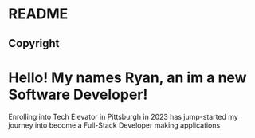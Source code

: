 # README



## Copyright
# Hello! My names Ryan, an im a new Software Developer!
Enrolling into Tech Elevator in Pittsburgh in 2023 has jump-started my journey into become a Full-Stack Developer making applications
